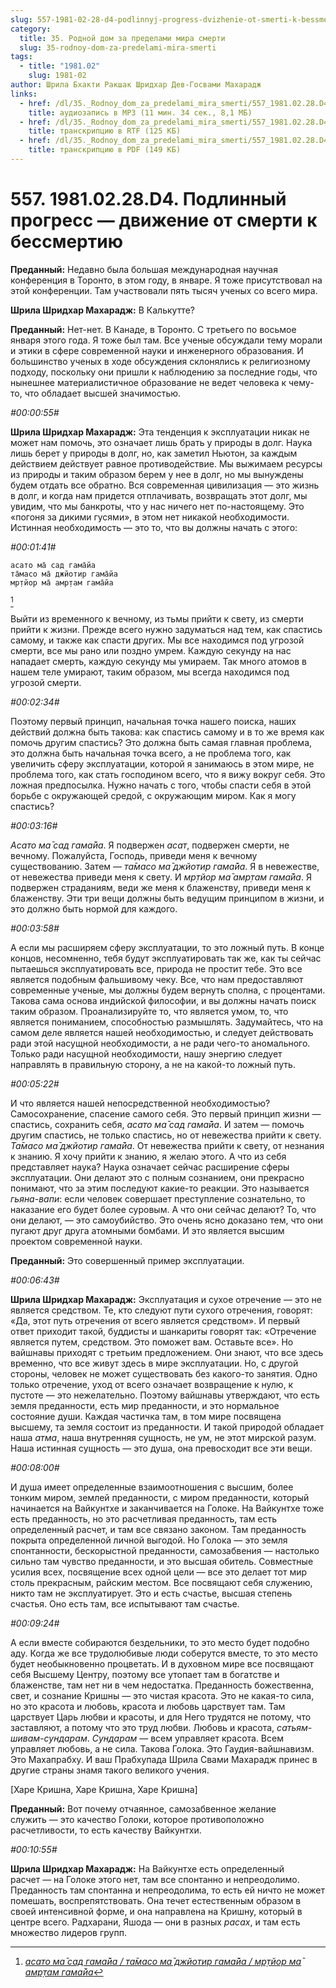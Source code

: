 ```yaml
---
slug: 557-1981-02-28-d4-podlinnyj-progress-dvizhenie-ot-smerti-k-bessmertiyu
category:
  title: 35. Родной дом за пределами мира смерти
  slug: 35-rodnoy-dom-za-predelami-mira-smerti
tags:
  - title: "1981.02"
    slug: 1981-02
author: Шрила Бхакти Ракшак Шридхар Дев-Госвами Махарадж
links:
  - href: /dl/35._Rodnoy_dom_za_predelami_mira_smerti/557_1981.02.28.D4_SridharMj_Podlinniy_progress-dvijenie_ot_smerti_k_bessmertiyu.mp3
    title: аудиозапись в MP3 (11 мин. 34 сек., 8,1 МБ)
  - href: /dl/35._Rodnoy_dom_za_predelami_mira_smerti/557_1981.02.28.D4_SridharMj_Podlinniy_progress-dvijenie_ot_smerti_k_bessmertiyu.rtf
    title: транскрипцию в RTF (125 КБ)
  - href: /dl/35._Rodnoy_dom_za_predelami_mira_smerti/557_1981.02.28.D4_SridharMj_Podlinniy_progress-dvijenie_ot_smerti_k_bessmertiyu.pdf
    title: транскрипцию в PDF (149 КБ)
---
```


# 557. 1981.02.28.D4. Подлинный прогресс — движение от смерти к бессмертию

**Преданный:** Недавно была большая международная научная конференция в Торонто, в этом году, в январе. Я тоже присутствовал на этой конференции. Там участвовали пять тысяч ученых со всего мира.

**Шрила Шридхар Махарадж:** В Калькутте?

**Преданный:** Нет-нет. В Канаде, в Торонто. С третьего по восьмое января этого года. Я тоже был там. Все ученые обсуждали тему морали и этики в сфере современной науки и инженерного образования. И большинство ученых в ходе обсуждения склонялись к религиозному подходу, поскольку они пришли к наблюдению за последние годы, что нынешнее материалистичное образование не ведет человека к чему-то, что обладает высшей значимостью.

*#00:00:55#*

**Шрила Шридхар Махарадж:** Эта тенденция к эксплуатации никак не может нам помочь, это означает лишь брать у природы в долг. Наука лишь берет у природы в долг, но, как заметил Ньютон, за каждым действием действует равное противодействие. Мы выжимаем ресурсы из природы и таким образом берем у нее в долг, но мы вынуждены будем отдать все обратно. Вся современная цивилизация — это жизнь в долг, и когда нам придется отплачивать, возвращать этот долг, мы увидим, что мы банкроты, что у нас ничего нет по-настоящему. Это «погоня за дикими гусями», в этом нет никакой необходимости. Истинная необходимость — это то, что вы должны начать с этого:

*#00:01:41#*

    асато ма̄ сад гама̄йа
    та̄масо ма̄ джйотир гама̄йа
    мр̣тйор ма̄ амр̣там гама̄йа
[^_ftn1]

Выйти из временного к вечному, из тьмы прийти к свету, из смерти прийти к жизни. Прежде всего нужно задуматься над тем, как спастись самому, и также как спасти других. Мы все находимся под угрозой смерти, все мы рано или поздно умрем. Каждую секунду на нас нападает смерть, каждую секунду мы умираем. Так много атомов в нашем теле умирают, таким образом, мы всегда находимся под угрозой смерти.

*#00:02:34#*

Поэтому первый принцип, начальная точка нашего поиска, наших действий должна быть такова: как спастись самому и в то же время как помочь другим спастись? Это должна быть самая главная проблема, это должна быть начальная точка всего, а не проблема того, как увеличить сферу эксплуатации, которой я занимаюсь в этом мире, не проблема того, как стать господином всего, что я вижу вокруг себя. Это ложная предпосылка. Нужно начать с того, чтобы спасти себя в этой борьбе с окружающей средой, с окружающим миром. Как я могу спастись?

*#00:03:16#*

*Асато ма̄ сад гама̄йа*. Я подвержен *асат*, подвержен смерти, не вечному. Пожалуйста, Господь, приведи меня к вечному существованию. Затем — *та̄масо ма̄ джйотир гама̄йа*. Я в невежестве, от невежества приведи меня к свету. И *мр̣тйор ма̄ амр̣там гама̄йа*. Я подвержен страданиям, веди же меня к блаженству, приведи меня к блаженству. Эти три вещи должны быть ведущим принципом в жизни, и это должно быть нормой для каждого.

*#00:03:58#*

А если мы расширяем сферу эксплуатации, то это ложный путь. В конце концов, несомненно, тебя будут эксплуатировать так же, как ты сейчас пытаешься эксплуатировать все, природа не простит тебе. Это все является подобным фальшивому чеку. Все, что нам предоставляют современные ученые, мы должны будем вернуть сполна, с процентами. Такова сама основа индийской философии, и вы должны начать поиск таким образом. Проанализируйте то, что является умом, то, что является пониманием, способностью размышлять. Задумайтесь, что на самом деле является нашей необходимостью, и следует действовать ради этой насущной необходимости, а не ради чего-то аномального. Только ради насущной необходимости, нашу энергию следует направлять в правильную сторону, а не на какой-то ложный путь.

*#00:05:22#*

И что является нашей непосредственной необходимостью? Самосохранение, спасение самого себя. Это первый принцип жизни — спастись, сохранить себя, *асато ма̄ сад гама̄йа*. И затем — помочь другим спастись, не только спастись, но от невежества прийти к свету. *Та̄масо ма̄ джйотир гама̄йа*. От невежества прийти к свету, от незнания к знанию. Я хочу прийти к знанию, я желаю этого. А что из себя представляет наука? Наука означает сейчас расширение сферы эксплуатации. Они делают это с полным сознанием, они прекрасно понимают, что за этим последуют какие-то реакции. Это называется *гьяна-вапи*: если человек совершает преступление сознательно, то наказание его будет более суровым. А что они сейчас делают? То, что они делают, — это самоубийство. Это очень ясно доказано тем, что они пугают друг друга атомными бомбами. И это является высшим проектом современной науки.

**Преданный:** Это совершенный пример эксплуатации.

*#00:06:43#*

**Шрила Шридхар Махарадж:** Эксплуатация и сухое отречение — это не является средством. Те, кто следуют пути сухого отречения, говорят: «Да, этот путь отречения от всего является средством». И первый ответ приходит такой, буддисты и шанкариты говорят так: «Отречение является путем, средством. Это поможет вам. Оставьте все». Но вайшнавы приходят с третьим предложением. Они знают, что все здесь временно, что все живут здесь в мире эксплуатации. Но, с другой стороны, человек не может существовать без какого-то занятия. Одно только отречение, уход от всего означает возвращение к нулю, к пустоте — это нежелательно. Поэтому вайшнавы утверждают, что есть земля преданности, есть мир преданности, и это нормальное состояние души. Каждая частичка там, в том мире посвящена высшему, та земля состоит из преданности. И такой природой обладает наша *атма*, наша внутренняя сущность, не ум, не этот мирской разум. Наша истинная сущность — это душа, она превосходит все эти вещи.

*#00:08:00#*

И душа имеет определенные взаимоотношения с высшим, более тонким миром, землей преданности, с миром преданности, который начинается на Вайкунтхе и заканчивается на Голоке. На Вайкунтхе тоже есть преданность, но это расчетливая преданность, там есть определенный расчет, и там все связано законом. Там преданность покрыта определенной личной выгодой. Но Голока — это земля спонтанности, бескорыстной преданности, самозабвения — настолько сильно там чувство преданности, и это высшая обитель. Совместные усилия всех, посвящение всех одной цели — все это делает тот мир столь прекрасным, райским местом. Все посвящают себя служению, никто там не эксплуатирует. Это и есть счастье, высшая степень счастья. Оно есть там, все испытывают там счастье.

*#00:09:24#*

А если вместе собираются бездельники, то это место будет подобно аду. Когда же все трудолюбивые люди соберутся вместе, то это место будет необыкновенно процветать. И в духовном мире все посвящают себя Высшему Центру, поэтому все утопает там в богатстве и блаженстве, там нет ни в чем недостатка. Преданность божественна, свет, и сознание Кришны — это чистая красота. Это не какая-то сила, но это красота и любовь, красота и любовь царствует там. Там царствует Царь любви и красоты, и для Него трудятся не потому, что заставляют, а потому что это труд любви. Любовь и красота, *сатьям-шивам-сундарам*. *Сундарам* — всем управляет красота. Всем управляет любовь, а не сила. Такова Голока. Это Гаудия-вайшнавизм. Это Махапрабху. И ваш Прабхупада Шрила Свами Махарадж принес в другие страны знамя такого великого учения.

[Харе Кришна, Харе Кришна, Харе Кришна]

**Преданный:** Вот почему отчаянное, самозабвенное желание служить — это качество Голоки, которое противоположно расчетливости, то есть качеству Вайкунтхи.

*#00:10:55#*

**Шрила Шридхар Махарадж:** На Вайкунтхе есть определенный расчет — на Голоке этого нет, там все спонтанно и непреодолимо. Преданность там спонтанна и непреодолима, то есть ей ничто не может помешать, воспрепятствовать. Она течет естественным образом в своей интенсивной форме, и она направлена на Кришну, который в центре всего. Радхарани, Яшода — они в разных *расах*, и там есть множество лидеров групп.



[^_ftn1]: [*асато ма̄ сад гама̄йа / та̄масо ма̄ джйотир гама̄йа / мр̣тйор ма̄ амр̣там гама̄йа*](../notes/shloka/asato-ma-sad-gamaja.md)
